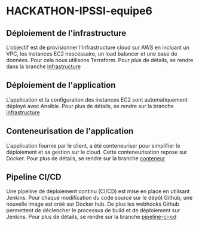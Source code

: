 # HACKATHON-IPSSI-equipe6

## Déploiement de l'infrastructure 
L'objectif est de provisionner l'infrastructure cloud sur AWS en incluant un VPC, les instances EC2 nescessaire, un load balancer et une base de données. 
Pour cela nous utilisons Terraform. Pour plus de détails, se rendre dans la branche [infrastructure](https://github.com/RaphDuf/HACKATHON-IPSSI-equipe6/tree/infrastructure)

## Déploiement de l'application
L'application et la configuration des instances EC2 sont automatiquement déployé avec Ansible. Pour plus de détails, se rendre sur la branche [infrastructure](https://github.com/RaphDuf/HACKATHON-IPSSI-equipe6/tree/infrastructure) 

## Conteneurisation de l'application 
L'application fournie par le client, a été conteneuriser pour simplifier le déploiement et sa gestion sur le cloud. Cette conteneurisation repose sur Docker. Pour plus de détails, se rendre sur la branche [conteneur](https://github.com/RaphDuf/HACKATHON-IPSSI-equipe6/tree/conteneur) 

## Pipeline CI/CD
Une pipeline de déploiement continu (CI/CD) est mise en place en utilisant Jenkins. Pour chaque modification du code source sur le dépôt Github, une nouvelle image est créé sur Docker hub. De plus les webhooks Github permettent de déclencher le processus de build et de déploiement sur Jenkins. Pour plus de détails, se rendre sur la branche [pipeline-ci-cd](https://github.com/RaphDuf/HACKATHON-IPSSI-equipe6/tree/pipeline-ci-cd) 
